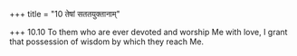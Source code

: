 +++
title = "10 तेषां सततयुक्तानाम्"

+++
10.10 To them who are ever devoted and worship Me with love, I grant
that possession of wisdom by which they reach Me.
